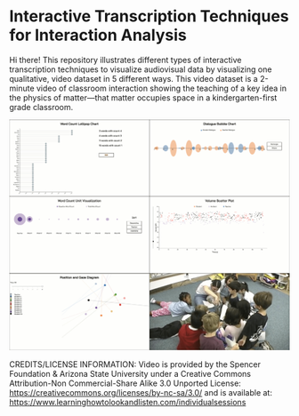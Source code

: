 # Interactive Transcription Techniques for Interaction Analysis

Hi there! This repository illustrates different types of interactive transcription techniques to visualize audiovisual data by visualizing one qualitative, video dataset in 5 different ways. This video dataset is a 2-minute video of classroom interaction showing the teaching of a key idea in the physics of matter—that matter occupies space in a kindergarten-first grade classroom.

![repo](coverImage.png)

CREDITS/LICENSE INFORMATION:
Video is provided by the Spencer Foundation & Arizona State University under a Creative Commons Attribution-Non Commercial-Share Alike 3.0 Unported License: https://creativecommons.org/licenses/by-nc-sa/3.0/ and is available at: https://www.learninghowtolookandlisten.com/individualsessions
